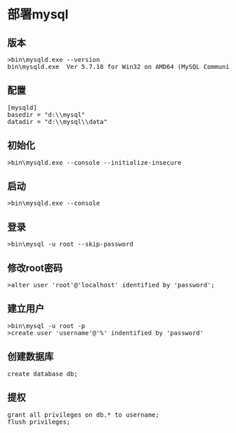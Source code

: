 部署mysql
=====================================


## 版本 ##


<pre>
>bin\mysqld.exe --version
bin\mysqld.exe  Ver 5.7.18 for Win32 on AMD64 (MySQL Community Server (GPL))
</pre>


## 配置 ##


<pre>
[mysqld]
basedir = "d:\\mysql"
datadir = "d:\\mysql\\data"
</pre>


## 初始化 ##


<pre>
>bin\mysqld.exe --console --initialize-insecure
</pre>


## 启动 ##


<pre>
>bin\mysqld.exe --console
</pre>


## 登录 ##


<pre>
>bin\mysql -u root --skip-password
</pre>


## 修改root密码 ##


<pre>
>alter user 'root'@'localhost' identified by 'password';
</pre>


## 建立用户 ##


<pre>
>bin\mysql -u root -p
>create user 'username'@'%' indentified by 'password'
</pre>


## 创建数据库 ##


<pre>
create database db;
</pre>


## 提权 ##


<pre>
grant all privileges on db.* to username;
flush privileges;
</pre>
